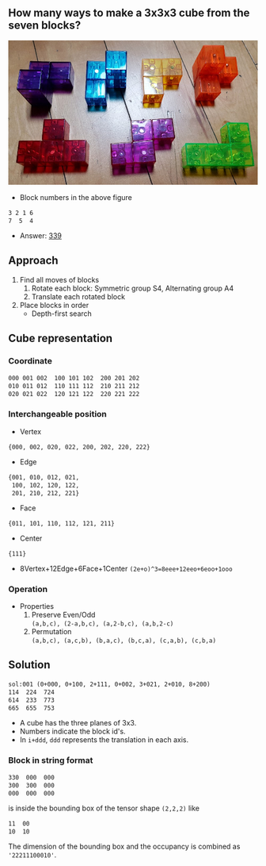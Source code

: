 ## How many ways to make a 3x3x3 cube from the seven blocks?

![Building blocks](202301011830.jpg)
* Block numbers in the above figure
```
3 2 1 6
7  5  4
```

* Answer: [339](sol.txt) 

## Approach
1. Find all moves of blocks
    1. Rotate each block: Symmetric group S4, Alternating group A4
    2. Translate each rotated block
2. Place blocks in order
    * Depth-first search

## Cube representation
### Coordinate
```
000 001 002  100 101 102  200 201 202
010 011 012  110 111 112  210 211 212
020 021 022  120 121 122  220 221 222
```

### Interchangeable position
* Vertex
```
{000, 002, 020, 022, 200, 202, 220, 222}
```
* Edge
```
{001, 010, 012, 021,
 100, 102, 120, 122,
 201, 210, 212, 221}
```
* Face
```
{011, 101, 110, 112, 121, 211}
```
* Center
```
{111}
```
* 8Vertex+12Edge+6Face+1Center
`(2e+o)^3=8eee+12eeo+6eoo+1ooo`

### Operation
* Properties
    1. Preserve Even/Odd  
 `(a,b,c), (2-a,b,c), (a,2-b,c), (a,b,2-c)`
    2. Permutation  
 `(a,b,c), (a,c,b), (b,a,c), (b,c,a), (c,a,b), (c,b,a)`

## Solution
```
sol:001 (0+000, 0+100, 2+111, 0+002, 3+021, 2+010, 8+200)
114  224  724
614  233  773
665  655  753
```
* A cube has the three planes of 3x3.
* Numbers indicate the block id's.
* In `i+ddd`, `ddd` represents the translation in each axis.

### Block in string format
```
330  000  000
300  300  000
000  000  000
```
is inside the bounding box of the tensor shape `(2,2,2)` like 
```
11  00
10  10
```
The dimension of the bounding box and the occupancy is combined as 
`'22211100010'`.
